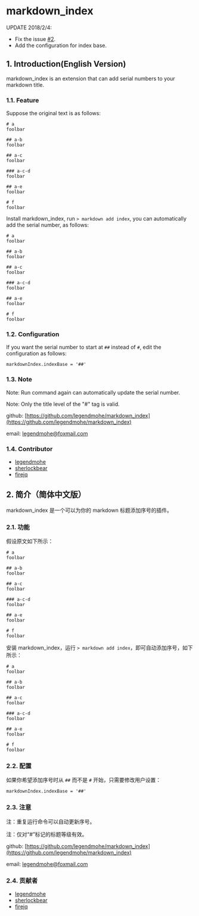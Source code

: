 # markdown_index

UPDATE 2018/2/4: 
- Fix the issue [#2](https://github.com/legendmohe/markdown_index/issues/2).
- Add the configuration for index base.

## 1. Introduction(English Version)

markdown_index is an extension that can add serial numbers to your markdown title.

### 1.1. Feature

Suppose the original text is as follows:

```
# a
foolbar

## a-b
foolbar

## a-c
foolbar

### a-c-d
foolbar

## a-e
foolbar

# f
foolbar
```

Install markdown_index, run `> markdown add index`, you can automatically add the serial number, as follows:

```
# a
foolbar

## a-b
foolbar

## a-c
foolbar

### a-c-d
foolbar

## a-e
foolbar

# f
foolbar
```

### 1.2. Configuration

If you want the serial number to start at `##` instead of `#`, edit the configuration as follows:
    
    markdownIndex.indexBase = '##'

### 1.3. Note

Note: Run command again can automatically update the serial number.

Note: Only the title level of the "#" tag is valid.

github: [https://github.com/legendmohe/markdown_index](https://github.com/legendmohe/markdown_index)

email: legendmohe@foxmail.com

### 1.4. Contributor

- [legendmohe](https://github.com/legendmohe)
- [sherlockbear](https://github.com/sherlockbear)
- [firejq](https://github.com/firejq)

## 2. 简介（简体中文版）

markdown_index 是一个可以为你的 markdown 标题添加序号的插件。

### 2.1. 功能

假设原文如下所示：
```
# a
foolbar

## a-b
foolbar

## a-c
foolbar

### a-c-d
foolbar

## a-e
foolbar

# f
foolbar
```
安装 markdown_index，运行 `> markdown add index`，即可自动添加序号，如下所示：
```
# a
foolbar

## a-b
foolbar

## a-c
foolbar

### a-c-d
foolbar

## a-e
foolbar

# f
foolbar
```

### 2.2. 配置

如果你希望添加序号时从 `##` 而不是 `#` 开始，只需要修改用户设置：
    
    markdownIndex.indexBase = '##'

### 2.3. 注意

注：重复运行命令可以自动更新序号。

注：仅对“#”标记的标题等级有效。

github: [https://github.com/legendmohe/markdown_index](https://github.com/legendmohe/markdown_index)

email: legendmohe@foxmail.com

### 2.4. 贡献者

- [legendmohe](https://github.com/legendmohe)
- [sherlockbear](https://github.com/sherlockbear)
- [firejq](https://github.com/firejq)